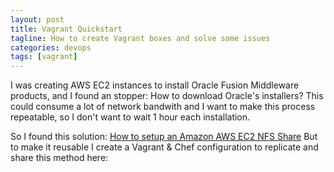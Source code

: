 ```yaml
---
layout: post
title: Vagrant Quickstart
tagline: How to create Vagrant boxes and solve some issues
categories: devops
tags: [vagrant]
---
```


I was creating AWS EC2 instances to install Oracle Fusion Middleware products, and I found
an stopper: How to download Oracle's installers? This could consume a lot of network bandwith
and I want to make this process repeatable, so I don't want to wait 1 hour each installation.

So I found this solution: [How to setup an Amazon AWS EC2 NFS Share](https://theredblacktree.wordpress.com/2013/05/23/how-to-setup-a-amazon-aws-ec2-nfs-share/)
But to make it reusable I create a Vagrant & Chef configuration to replicate and share this method
here: 
